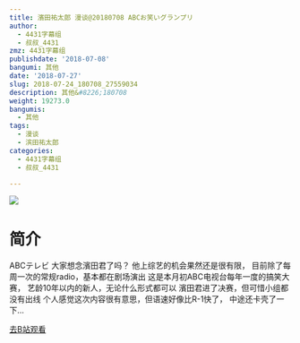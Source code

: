 ```yaml
---
title: 濱田祐太郎 漫谈@20180708 ABCお笑いグランプリ
author:
  - 4431字幕组
  - 叔叔_4431
zmz: 4431字幕组
publishdate: '2018-07-08'
bangumi: 其他
date: '2018-07-27'
slug: 2018-07-24_180708_27559034
description: 其他&#8226;180708
weight: 19273.0
bangumis:
  - 其他
tags:
  - 漫谈
  - 滨田祐太郎
categories:
  - 4431字幕组
  - 叔叔_4431

---
```

![](https://i.imgur.com/KPDqaFe.jpg)
# 简介  
ABCテレビ
大家想念濱田君了吗？
他上综艺的机会果然还是很有限，
目前除了每周一次的常规radio，基本都在剧场演出
这是本月初ABC电视台每年一度的搞笑大赛，
艺龄10年以内的新人，无论什么形式都可以
濱田君进了决赛，但可惜小组都没有出线
个人感觉这次内容很有意思，但语速好像比R-1快了，
中途还卡壳了一下...  

[去B站观看](https://www.bilibili.com/video/av27559034/)
 

